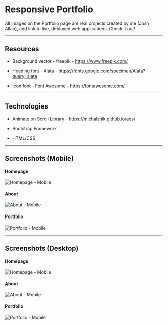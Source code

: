 # Responsive Portfolio

All images on the Portfolio page are real projects created by me (Josh Allan), and link to live, deployed web applications. Check it out!

---

## Resources

- Background vector - freepik - https://www.freepik.com/

- Heading font - Alata - https://fonts.google.com/specimen/Alata?query=alata

- Icon font - Font Awesome - https://fontawesome.com/

---

## Technologies

- Animate on Scroll Library - https://michalsnik.github.io/aos/

- Bootstrap Framework

- HTML/CSS

---

## Screenshots (Mobile)

#### Homepage

![Homepage - Mobile](Assets/screenshots/homepage-mobile.png)

#### About

![About - Mobile](Assets/screenshots/about-mobile.png)

#### Portfolio

![Portfolio - Mobile](Assets/screenshots/portfolio-mobile.png)

---

## Screenshots (Desktop)

#### Homepage

![Homepage - Mobile](Assets/screenshots/homepage-desktop.png)

#### About

![About - Mobile](Assets/screenshots/about-desktop.png)

#### Portfolio

![Portfolio - Mobile](Assets/screenshots/portfolio-desktop.png)

